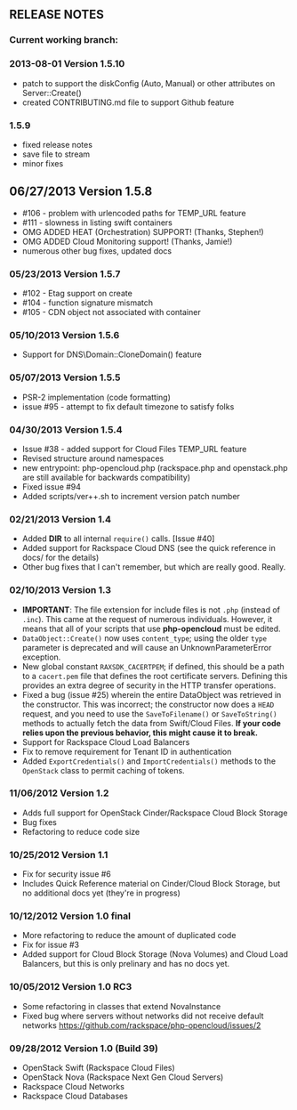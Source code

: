 RELEASE NOTES
-------------

### Current working branch:

### 2013-08-01 Version 1.5.10

* patch to support the diskConfig (Auto, Manual) or other attributes on 
  Server::Create()
* created CONTRIBUTING.md file to support Github feature

### 1.5.9

* fixed release notes
* save file to stream
* minor fixes

## 06/27/2013 Version 1.5.8

* #106 - problem with urlencoded paths for TEMP_URL feature
* #111 - slowness in listing swift containers
* OMG ADDED HEAT (Orchestration) SUPPORT! (Thanks, Stephen!)
* OMG ADDED Cloud Monitoring support! (Thanks, Jamie!)
* numerous other bug fixes, updated docs

### 05/23/2013 Version 1.5.7

* #102 - Etag support on create
* #104 - function signature mismatch
* #105 - CDN object not associated with container

### 05/10/2013 Version 1.5.6

* Support for DNS\Domain::CloneDomain() feature

### 05/07/2013 Version 1.5.5

* PSR-2 implementation (code formatting)
* issue #95 - attempt to fix default timezone to satisfy folks

### 04/30/2013 Version 1.5.4

* Issue #38 - added support for Cloud Files TEMP_URL feature
* Revised structure around namespaces
* new entrypoint: php-opencloud.php (rackspace.php and openstack.php are still
  available for backwards compatibility)
* Fixed issue #94
* Added scripts/ver++.sh to increment version patch number

### 02/21/2013 Version 1.4

* Added __DIR__ to all internal `require()` calls. [Issue #40]
* Added support for Rackspace Cloud DNS (see the quick reference in docs/
  for the details)
* Other bug fixes that I can't remember, but which are really good. Really.

### 02/10/2013 Version 1.3

* **IMPORTANT**: The file extension for include files is not `.php` (instead of
  `.inc`). This came at the request of numerous individuals. However, it means
  that all of your scripts that use **php-opencloud** must be edited.
* `DataObject::Create()` now uses `content_type`; using the older
  `type` parameter is deprecated and will cause an UnknownParameterError
  exception.
* New global constant `RAXSDK_CACERTPEM`; if defined, this should be a path
  to a `cacert.pem` file that defines the root certificate servers. Defining
  this provides an extra degree of security in the HTTP transfer operations.
* Fixed a bug (issue #25) wherein the entire DataObject was retrieved in the
  constructor. This was incorrect; the constructor now does a `HEAD` request,
  and you need to use the `SaveToFilename()` or `SaveToString()` methods to
  actually fetch the data from Swift/Cloud Files. **If your code relies upon
  the previous behavior, this might cause it to break.**
* Support for Rackspace Cloud Load Balancers
* Fix to remove requirement for Tenant ID in authentication
* Added `ExportCredentials()` and `ImportCredentials()` methods to the
  `OpenStack` class to permit caching of tokens.

### 11/06/2012 Version 1.2

* Adds full support for OpenStack Cinder/Rackspace Cloud Block Storage
* Bug fixes
* Refactoring to reduce code size

### 10/25/2012 Version 1.1

* Fix for security issue #6
* Includes Quick Reference material on Cinder/Cloud Block Storage, but
  no additional docs yet (they're in progress)

### 10/12/2012 Version 1.0 final

* More refactoring to reduce the amount of duplicated code
* Fix for issue #3
* Added support for Cloud Block Storage (Nova Volumes) and
  Cloud Load Balancers, but this is only prelinary and has
  no docs yet.

### 10/05/2012 Version 1.0 RC3

* Some refactoring in classes that extend NovaInstance
* Fixed bug where servers without networks did not receive default networks
  https://github.com/rackspace/php-opencloud/issues/2

### 09/28/2012 Version 1.0 (Build 39)

* OpenStack Swift (Rackspace Cloud Files)
* OpenStack Nova (Rackspace Next Gen Cloud Servers)
* Rackspace Cloud Networks
* Rackspace Cloud Databases
